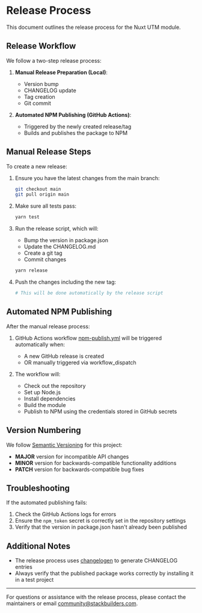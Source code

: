 # Release Process

This document outlines the release process for the Nuxt UTM module.

## Release Workflow

We follow a two-step release process:

1. **Manual Release Preparation (Local)**:

   - Version bump
   - CHANGELOG update
   - Tag creation
   - Git commit

2. **Automated NPM Publishing (GitHub Actions)**:
   - Triggered by the newly created release/tag
   - Builds and publishes the package to NPM

## Manual Release Steps

To create a new release:

1. Ensure you have the latest changes from the main branch:

   ```bash
   git checkout main
   git pull origin main
   ```

2. Make sure all tests pass:

   ```bash
   yarn test
   ```

3. Run the release script, which will:

   - Bump the version in package.json
   - Update the CHANGELOG.md
   - Create a git tag
   - Commit changes

   ```bash
   yarn release
   ```

4. Push the changes including the new tag:
   ```bash
   # This will be done automatically by the release script
   ```

## Automated NPM Publishing

After the manual release process:

1. GitHub Actions workflow [npm-publish.yml](../.github/workflows/npm-publish.yml) will be triggered automatically when:

   - A new GitHub release is created
   - OR manually triggered via workflow_dispatch

2. The workflow will:
   - Check out the repository
   - Set up Node.js
   - Install dependencies
   - Build the module
   - Publish to NPM using the credentials stored in GitHub secrets

## Version Numbering

We follow [Semantic Versioning](https://semver.org/) for this project:

- **MAJOR** version for incompatible API changes
- **MINOR** version for backwards-compatible functionality additions
- **PATCH** version for backwards-compatible bug fixes

## Troubleshooting

If the automated publishing fails:

1. Check the GitHub Actions logs for errors
2. Ensure the `npm_token` secret is correctly set in the repository settings
3. Verify that the version in package.json hasn't already been published

## Additional Notes

- The release process uses [changelogen](https://github.com/unjs/changelogen) to generate CHANGELOG entries
- Always verify that the published package works correctly by installing it in a test project

---

For questions or assistance with the release process, please contact the maintainers or email [community@stackbuilders.com](mailto:community@stackbuilders.com).
